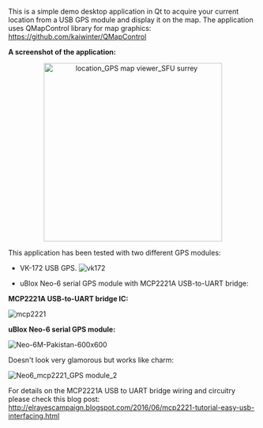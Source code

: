 This is a simple demo desktop application in Qt to acquire your current location from a USB GPS module and display it on the map. 
The application uses QMapControl library for map graphics: https://github.com/kaiwinter/QMapControl

**A screenshot of the application:**

<p align="center"> <img width="361" alt="location_GPS map viewer_SFU surrey" src="https://user-images.githubusercontent.com/8460504/55594893-4620a980-56f6-11e9-8c9e-4c67623d20a2.png"> </p>

This application has been tested with two different GPS modules:
- VK-172 USB GPS.
![vk172](https://user-images.githubusercontent.com/8460504/55594488-aa426e00-56f4-11e9-9571-0460fe966326.png)

- uBlox Neo-6 serial GPS module with MCP2221A USB-to-UART bridge:


**MCP2221A USB-to-UART bridge IC:**

![mcp2221](https://user-images.githubusercontent.com/8460504/55594481-a4e52380-56f4-11e9-8e93-cbfb0e0d4ef3.png)

**uBlox Neo-6 serial GPS module:**

![Neo-6M-Pakistan-600x600](https://user-images.githubusercontent.com/8460504/55594482-a4e52380-56f4-11e9-803e-abd2556f7372.png)


Doesn't look very glamorous but works like charm:

![Neo6_mcp2221_GPS module_2](https://user-images.githubusercontent.com/8460504/55595378-56398880-56f8-11e9-90ea-991c34a62acd.jpg)

For details on the MCP2221A USB to UART bridge wiring and circuitry please check this blog post: 
http://elrayescampaign.blogspot.com/2016/06/mcp2221-tutorial-easy-usb-interfacing.html
